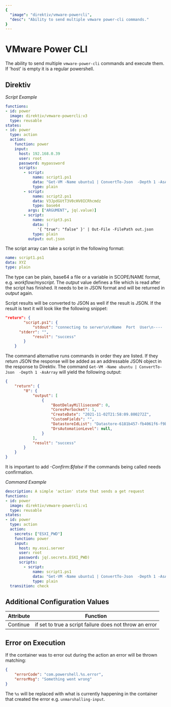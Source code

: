 ```yaml
---
{
  "image": "direktiv/vmware-powercli",
  "desc": "Ability to send multiple vmware power-cli commands."
}
---
```


# VMware Power CLI

The ability to send multiple `vmware-power-cli` commands and execute them. If 'host' is empty it is a regular powershell.

## Direktiv

*Script Example*
```yaml
functions:
- id: power
  image: direktiv/vmware-powercli:v3
  type: reusable
states:
- id: power 
  type: action
  action:
    function: power
    input: 
      host: 192.168.0.39
      user: root
      password: mypassword
      scripts: 
        - script: 
            name: script1.ps1
            data: "Get-VM -Name ubuntu1 | ConvertTo-Json  -Depth 1 -AsArray"
            type: plain
        - script: 
            name: script2.ps1
            data: V3JpdGUtT3V0cHV0ICRhcmdz
            type: base64
          args: ["ARGUMENT", jq(.value)]
        - script: 
            name: script3.ps1
            data: |
              '{ "true": "false" }' | Out-File -FilePath out.json
            type: plain
          output: out.json
```

The script array can take a script in the following format: 

```yaml
name: script1.ps1
data: XYZ
type: plain
```

The type can be plain, base64 a file or a variable in SCOPE/NAME format, e.g. *workflow/myscript*. The *output* value defines a file which is read after the script has finished. It needs to be in JSON format and will be returned in *output* again. 

Script results will be converted to JSON as well if the result is JSON. If the result is text it will look like the following snippet:

```json
"return": {
		"script.ps1": {
			"stdout": "connecting to server\n\nName  Port  User\n----  ----  ----\nserver   443   root\nWARNING: The 'Version' property of VirtualMachine type is deprecated. Use the 'HardwareVersion' property instead.\n\nName   : ubuntu",
      "stderr": "",
			"result": "success"
		}
	}
```

The command alternative runs commands in order they are listed. If they return JSON the response will be added as an addressable JSON object in the response to Direktiv. The command `Get-VM -Name ubuntu | ConvertTo-Json  -Depth 1 -AsArray` will yield the following output:

```json
{
	"return": {
		"0": {
			"output": [
				{
					"BootDelayMillisecond": 0,
					"CoresPerSocket": 1,
					"CreateDate": "2021-11-02T21:58:09.800272Z",
					"CustomFields": "",
					"DatastoreIdList": "Datastore-6181b457-fb4061f6-f9b8-000c291013a9",
					"DrsAutomationLevel": null,
				}
			],
			"result": "success"
		}
	}
}
```
It is important to add *-Confirm:$false* if the commands being called needs confirmation.

*Command Example*
```yaml
description: A simple 'action' state that sends a get request
functions:
- id: power
  image: direktiv/vmware-powercli:v1
  type: reusable
states:
- id: power
  type: action
  action:
    secrets: ["ESXI_PWD"]
    function: power
    input:
      host: my.esxi.server
      user: root
      password: jq(.secrets.ESXI_PWD)
      scripts:
        - script: 
            name: script1.ps1
            data: "Get-VM -Name ubuntu1 | ConvertTo-Json  -Depth 1 -AsArray"
            type: plain
  transition: check
```


## Additional Configuration Values

| Attribute | Function |
| -- | -- |
|Continue|if set to true a script failure does not throw an error|


## Error on Execution

If the container was to error out during the action an error will be thrown matching:

```json
{
    "errorCode": "com.powershell.%s.error",
    "errorMsg": "Something went wrong"
}
```

The `%s` will be replaced with what is currently happening in the container that created the error e.g. `unmarshalling-input`.
